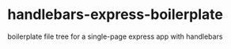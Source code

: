 # handlebars-express-boilerplate
boilerplate file tree for a single-page express app with handlebars

